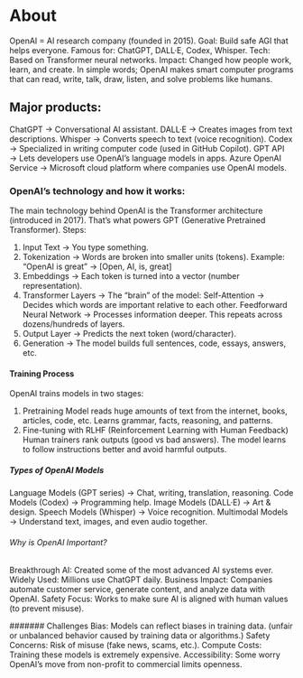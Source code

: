 # About 

OpenAI = AI research company (founded in 2015).
Goal: Build safe AGI that helps everyone.
Famous for: ChatGPT, DALL·E, Codex, Whisper.
Tech: Based on Transformer neural networks.
Impact: Changed how people work, learn, and create.
In simple words; OpenAI makes smart computer programs that can read, write, talk, draw, listen, and solve problems like humans.

## Major products:

ChatGPT → Conversational AI assistant.
DALL·E → Creates images from text descriptions.
Whisper → Converts speech to text (voice recognition).
Codex → Specialized in writing computer code (used in GitHub Copilot).
GPT API → Lets developers use OpenAI’s language models in apps.
Azure OpenAI Service → Microsoft cloud platform where companies use OpenAI models.

### OpenAI’s technology and how it works:

The main technology behind OpenAI is the Transformer architecture (introduced in 2017).
That’s what powers GPT (Generative Pretrained Transformer).
Steps:
1. Input Text → You type something.
2. Tokenization → Words are broken into smaller units (tokens).
Example: “OpenAI is great” → [Open, AI, is, great]
3. Embeddings → Each token is turned into a vector (number representation).
4. Transformer Layers → The “brain” of the model:
Self-Attention → Decides which words are important relative to each other.
Feedforward Neural Network → Processes information deeper.
This repeats across dozens/hundreds of layers.
7. Output Layer → Predicts the next token (word/character).
6. Generation → The model builds full sentences, code, essays, answers, etc.

#### Training Process
OpenAI trains models in two stages:

1. Pretraining
Model reads huge amounts of text from the internet, books, articles, code, etc.
Learns grammar, facts, reasoning, and patterns.
2. Fine-tuning with RLHF (Reinforcement Learning with Human Feedback)
Human trainers rank outputs (good vs bad answers).
The model learns to follow instructions better and avoid harmful outputs.

##### Types of OpenAI Models
Language Models (GPT series) → Chat, writing, translation, reasoning.
Code Models (Codex) → Programming help.
Image Models (DALL·E) → Art & design.
Speech Models (Whisper) → Voice recognition.
Multimodal Models → Understand text, images, and even audio together.

###### Why is OpenAI Important?
Breakthrough AI: Created some of the most advanced AI systems ever.
Widely Used: Millions use ChatGPT daily.
Business Impact: Companies automate customer service, generate content, and analyze data with OpenAI.
Safety Focus: Works to make sure AI is aligned with human values (to prevent misuse).

####### Challenges
Bias: Models can reflect biases in training data. (unfair or unbalanced behavior caused by training data or algorithms.)
Safety Concerns: Risk of misuse (fake news, scams, etc.).
Compute Costs: Training these models is extremely expensive.
Accessibility: Some worry OpenAI’s move from non-profit to commercial limits openness.
